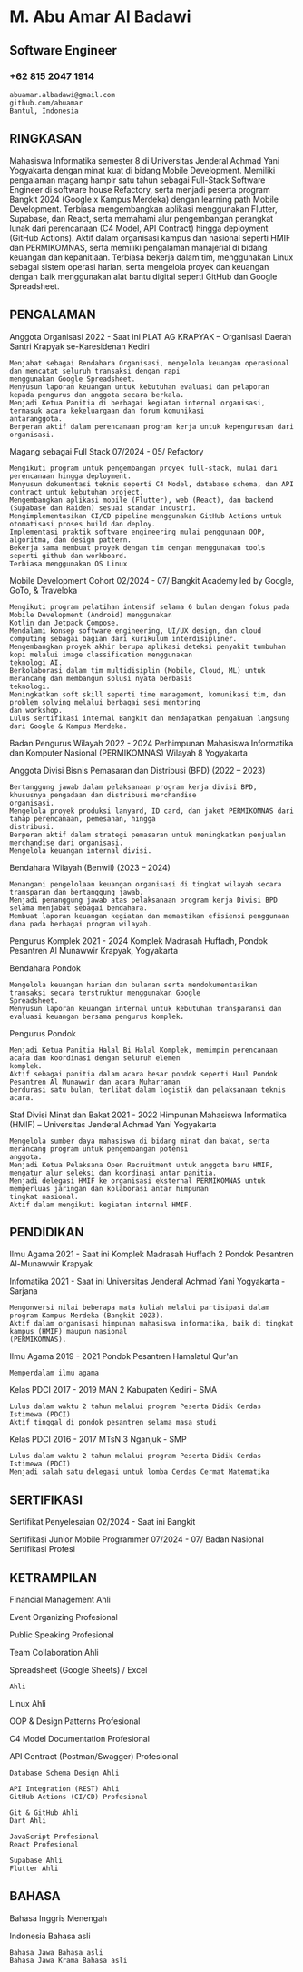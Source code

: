 # M. Abu Amar Al Badawi

## Software Engineer

### +62 815 2047 1914

```
abuamar.albadawi@gmail.com
github.com/abuamar
Bantul, Indonesia
```
## RINGKASAN

Mahasiswa Informatika semester 8 di Universitas Jenderal Achmad Yani Yogyakarta dengan minat kuat di bidang Mobile
Development. Memiliki pengalaman magang hampir satu tahun sebagai Full-Stack Software Engineer di software house
Refactory, serta menjadi peserta program Bangkit 2024 (Google x Kampus Merdeka) dengan learning path Mobile
Development. Terbiasa mengembangkan aplikasi menggunakan Flutter, Supabase, dan React, serta memahami alur
pengembangan perangkat lunak dari perencanaan (C4 Model, API Contract) hingga deployment (GitHub Actions).
Aktif dalam organisasi kampus dan nasional seperti HMIF dan PERMIKOMNAS, serta memiliki pengalaman manajerial di
bidang keuangan dan kepanitiaan. Terbiasa bekerja dalam tim, menggunakan Linux sebagai sistem operasi harian, serta
mengelola proyek dan keuangan dengan baik menggunakan alat bantu digital seperti GitHub dan Google Spreadsheet.

## PENGALAMAN

Anggota Organisasi 2022 - Saat ini
PLAT AG KRAPYAK – Organisasi Daerah Santri Krapyak se-Karesidenan Kediri

```
Menjabat sebagai Bendahara Organisasi, mengelola keuangan operasional dan mencatat seluruh transaksi dengan rapi
menggunakan Google Spreadsheet.
Menyusun laporan keuangan untuk kebutuhan evaluasi dan pelaporan kepada pengurus dan anggota secara berkala.
Menjadi Ketua Panitia di berbagai kegiatan internal organisasi, termasuk acara kekeluargaan dan forum komunikasi
antaranggota.
Berperan aktif dalam perencanaan program kerja untuk kepengurusan dari organisasi.
```
Magang sebagai Full Stack 07/2024 - 05/
Refactory

```
Mengikuti program untuk pengembangan proyek full-stack, mulai dari perencanaan hingga deployment.
Menyusun dokumentasi teknis seperti C4 Model, database schema, dan API contract untuk kebutuhan project.
Mengembangkan aplikasi mobile (Flutter), web (React), dan backend (Supabase dan Raiden) sesuai standar industri.
Mengimplementasikan CI/CD pipeline menggunakan GitHub Actions untuk otomatisasi proses build dan deploy.
Implementasi praktik software engineering mulai penggunaan OOP, algoritma, dan design pattern.
Bekerja sama membuat proyek dengan tim dengan menggunakan tools seperti github dan workboard.
Terbiasa menggunakan OS Linux
```
Mobile Development Cohort 02/2024 - 07/
Bangkit Academy led by Google, GoTo, & Traveloka

```
Mengikuti program pelatihan intensif selama 6 bulan dengan fokus pada Mobile Development (Android) menggunakan
Kotlin dan Jetpack Compose.
Mendalami konsep software engineering, UI/UX design, dan cloud computing sebagai bagian dari kurikulum interdisipliner.
Mengembangkan proyek akhir berupa aplikasi deteksi penyakit tumbuhan kopi melalui image classification menggunakan
teknologi AI.
Berkolaborasi dalam tim multidisiplin (Mobile, Cloud, ML) untuk merancang dan membangun solusi nyata berbasis
teknologi.
Meningkatkan soft skill seperti time management, komunikasi tim, dan problem solving melalui berbagai sesi mentoring
dan workshop.
Lulus sertifikasi internal Bangkit dan mendapatkan pengakuan langsung dari Google & Kampus Merdeka.
```

Badan Pengurus Wilayah 2022 - 2024
Perhimpunan Mahasiswa Informatika dan Komputer Nasional (PERMIKOMNAS) Wilayah 8
Yogyakarta

Anggota Divisi Bisnis Pemasaran dan Distribusi (BPD) (2022 – 2023)

```
Bertanggung jawab dalam pelaksanaan program kerja divisi BPD, khususnya pengadaan dan distribusi merchandise
organisasi.
Mengelola proyek produksi lanyard, ID card, dan jaket PERMIKOMNAS dari tahap perencanaan, pemesanan, hingga
distribusi.
Berperan aktif dalam strategi pemasaran untuk meningkatkan penjualan merchandise dari organisasi.
Mengelola keuangan internal divisi.
```
Bendahara Wilayah (Benwil) (2023 – 2024)

```
Menangani pengelolaan keuangan organisasi di tingkat wilayah secara transparan dan bertanggung jawab.
Menjadi penanggung jawab atas pelaksanaan program kerja Divisi BPD selama menjabat sebagai bendahara.
Membuat laporan keuangan kegiatan dan memastikan efisiensi penggunaan dana pada berbagai program wilayah.
```
Pengurus Komplek 2021 - 2024
Komplek Madrasah Huffadh, Pondok Pesantren Al Munawwir Krapyak, Yogyakarta

Bendahara Pondok

```
Mengelola keuangan harian dan bulanan serta mendokumentasikan transaksi secara terstruktur menggunakan Google
Spreadsheet.
Menyusun laporan keuangan internal untuk kebutuhan transparansi dan evaluasi keuangan bersama pengurus komplek.
```
Pengurus Pondok

```
Menjadi Ketua Panitia Halal Bi Halal Komplek, memimpin perencanaan acara dan koordinasi dengan seluruh elemen
komplek.
Aktif sebagai panitia dalam acara besar pondok seperti Haul Pondok Pesantren Al Munawwir dan acara Muharraman
berdurasi satu bulan, terlibat dalam logistik dan pelaksanaan teknis acara.
```
Staf Divisi Minat dan Bakat 2021 - 2022
Himpunan Mahasiswa Informatika (HMIF) – Universitas Jenderal Achmad Yani Yogyakarta

```
Mengelola sumber daya mahasiswa di bidang minat dan bakat, serta merancang program untuk pengembangan potensi
anggota.
Menjadi Ketua Pelaksana Open Recruitment untuk anggota baru HMIF, mengatur alur seleksi dan koordinasi antar panitia.
Menjadi delegasi HMIF ke organisasi eksternal PERMIKOMNAS untuk memperluas jaringan dan kolaborasi antar himpunan
tingkat nasional.
Aktif dalam mengikuti kegiatan internal HMIF.
```
## PENDIDIKAN

Ilmu Agama 2021 - Saat ini
Komplek Madrasah Huffadh 2 Pondok Pesantren Al-Munawwir Krapyak

Infomatika 2021 - Saat ini
Universitas Jenderal Achmad Yani Yogyakarta - Sarjana

```
Mengonversi nilai beberapa mata kuliah melalui partisipasi dalam program Kampus Merdeka (Bangkit 2023).
Aktif dalam organisasi himpunan mahasiswa informatika, baik di tingkat kampus (HMIF) maupun nasional
(PERMIKOMNAS).
```
Ilmu Agama 2019 - 2021
Pondok Pesantren Hamalatul Qur'an

```
Memperdalam ilmu agama
```

Kelas PDCI 2017 - 2019
MAN 2 Kabupaten Kediri - SMA

```
Lulus dalam waktu 2 tahun melalui program Peserta Didik Cerdas Istimewa (PDCI)
Aktif tinggal di pondok pesantren selama masa studi
```
Kelas PDCI 2016 - 2017
MTsN 3 Nganjuk - SMP

```
Lulus dalam waktu 2 tahun melalui program Peserta Didik Cerdas Istimewa (PDCI)
Menjadi salah satu delegasi untuk lomba Cerdas Cermat Matematika
```
## SERTIFIKASI

Sertifikat Penyelesaian 02/2024 - Saat ini
Bangkit

Sertifikasi Junior Mobile Programmer 07/2024 - 07/
Badan Nasional Sertifikasi Profesi

## KETRAMPILAN

Financial Management Ahli

Event Organizing Profesional

Public Speaking Profesional

Team Collaboration Ahli

Spreadsheet (Google Sheets)
/ Excel

```
Ahli
```
Linux Ahli

OOP & Design Patterns Profesional

C4 Model Documentation Profesional

API Contract
(Postman/Swagger) Profesional

```
Database Schema Design Ahli
```
```
API Integration (REST) Ahli
GitHub Actions (CI/CD) Profesional
```
```
Git & GitHub Ahli
Dart Ahli
```
```
JavaScript Profesional
React Profesional
```
```
Supabase Ahli
Flutter Ahli
```
## BAHASA

Bahasa Inggris Menengah

Indonesia Bahasa asli

```
Bahasa Jawa Bahasa asli
Bahasa Jawa Krama Bahasa asli
```

